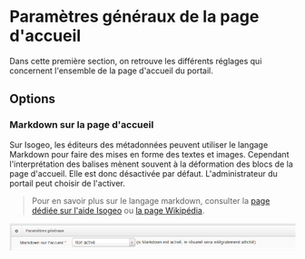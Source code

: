 # Paramètres généraux de la page d'accueil

Dans cette première section, on retrouve les différents réglages qui concernent l'ensemble de la page d'accueil du portail.

## Options

### Markdown sur la page d'accueil

Sur Isogeo, les éditeurs des métadonnées peuvent utiliser le langage Markdown pour faire des mises en forme des textes et images. Cependant l'interprétation des balises mènent souvent à la déformation des blocs de la page d'accueil. Elle est donc désactivée par défaut. L'administrateur du portail peut choisir de l'activer.

> Pour en savoir plus sur le langage markdown, consulter la [page dédiée sur l'aide Isogeo](http://help.isogeo.com/fr/features/documentation/syntax_markdown.html) ou [la page Wikipédia](https://fr.wikipedia.org/wiki/Markdown).

![](/assets/back_homepage_general.png)



